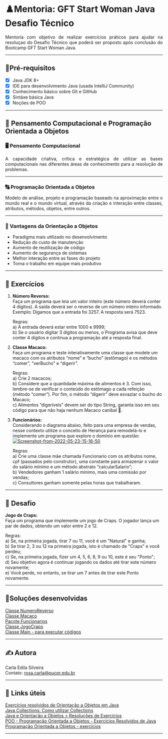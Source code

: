# ♟️Mentoria: GFT Start Woman Java Desafio Técnico 

<p align="justify">Mentoria com objetivo de realizar exercícios práticos para ajudar na resoluçao do Desafio Técnico que poderá ser proposto após conclusão do Bootcamp GFT Start Woman Java.</p>

---  

## 📌Pré-requisitos

- [x] Java JDK 8+ 
- [x] IDE para desenvolvimento Java (usada IntelliJ Community)
- [x] Conhecimento básico sobre Git e GitHub
- [x] Sintáxe básica Java
- [x] Noções de POO  

---  

## 🧠 Pensamento Computacional e Programação Orientada a Objetos

### 🖥️ Pensamento Computacional

<p align="justify">A capacidade criativa, crítica e estratégica de utilizar as bases computacionais nas diferentes áreas de conhecimento para a resolução de problemas.</p>

---  

### 🔠 Programação Orientada a Objetos

<p align="justify">Modelo de análise, projeto e programação baseado na aproximação entre o mundo real e o mundo virtual, através da criação e interação entre classes, atributos, métodos, objetos, entre outros.</p>  

---  

### 🎳 Vantagens da Orientação a Objetos
<ul>
<li>Paradigma mais utilizado no desenvolvimento​</li>
<li>Redução do custo de manutenção</li>
<li>Aumento de reutilização de código</li>
<li>Aumento de segurança de sistemas​</li>
<li>Melhor interação entre as fases do projeto​</li>
<li>Torna o trabalho em equipe mais produtivo​</li>
</ul>

---  

## 👟 Exercícios  
<ol>
<li>
	<p>
	<strong>Número Reverso:</strong><br>
	Faça um programa que leia um valor inteiro (este número deverá conter 4 dígitos). A saída deverá ser o reverso de um número inteiro informado.<br>
	Exemplo: Digamos que a entrada foi 3257. A resposta será 7523.<br>
	</p>
	<p>
	Regras:<br>
		a) A entrada deverá estar entre 1000 e 9999;<br>
		b) Se o usuário digitar 3 dígitos ou menos, o Programa avisa que deve conter 4 dígitos e continua a programação até a resposta final.<br>	
		</p>
</li>
<li>
<p>
	<strong>Classe Macaco:</strong><br>
	Faça um programa e teste interativamente uma classe que modele um macaco com os atributos “nome” e “bucho” (estômago) e os métodos “comer”, “verBucho” e “digerir”.<br>
	</p>
	<p>
		Regras:<br> 
		a) Crie 2 macacos; <br>
		b) Considere que a quantidade máxima de alimentos é 3. Com isso, lembre-se de verificar o conteúdo do estômago a cada refeição (método “comer”). Por fim, o método “digerir” deve esvaziar o bucho do Macaco; <br> 
		c) Alimentos “digeríveis” devem ser do tipo String, garanta isso em seu código para que não haja nenhum Macaco canibal 🙈.<br>
		</p>
</li>
<li>
<p>
	<strong>Funcionários:</strong><br>
	Considerando o diagrama abaixo, feito para uma empresa de vendas, nesse contexto utilize o conceito de Herança para remodelá-lo e implemente um programa que explore o domínio em questão:<br> 
	<a href="https://imgbb.com/"><img src="https://i.ibb.co/Hz5c08z/Screenshot-from-2022-05-23-15-16-50.png" alt="Screenshot-from-2022-05-23-15-16-50" border="0"></a>
</p>
	<p>
	Regras:<br> 
	a) Crie uma classe mãe chamada Funcionario com os atributos nome, cpf (passados pelo construtor), uma constante para armazenar o valor do salário mínimo e um método abstrato “calcularSalario”; <br>
	b) Vendedores ganham 1 salário mínimo, mais uma comissão por vendas; <br>
	c) Consultores ganham somente pelas horas que trabalharam. <br>
	</p>
</li>

	
</ol>

---  

## 💙 Desafio  

<strong>Jogo de Craps:</strong><br>
Faça um programa que implemente um jogo de Craps. O jogador lança um par de dados, obtendo um valor entre 2 e 12.<br>

Regras:<br>
a) Se, na primeira jogada, tirar 7 ou 11, você é um "Natural" e ganha;<br>
b) Se tirar 2, 3 ou 12 na primeira jogada, isto é chamado de "Craps" e você perdeu;<br>
c) Se, na primeira jogada, fizer um 4, 5, 6, 8, 9 ou 10, este é seu "Ponto";<br>
d) Seu objetivo agora é continuar jogando os dados até tirar este número novamente;<br>
e) Você perde, no entanto, se tirar um 7 antes de tirar este Ponto novamente.<br>
</p>  

---  

## 🏁Soluções desenvolvidas

[Classe NumeroReverso](https://github.com/rosacarla/Mentoria-GFT-Start-Java-Desafio-Tecnico/blob/master/src/desafios/NumeroReverso.java)  
[Classe Macaco](https://github.com/rosacarla/Mentoria-GFT-Start-Java-Desafio-Tecnico/blob/master/src/desafios/Macaco.java)  
[Pacote Funcionarios](https://github.com/rosacarla/Mentoria-GFT-Start-Java-Desafio-Tecnico/tree/master/src/desafios/funcionarios)  
[Classe JogoCraps](https://github.com/rosacarla/Mentoria-GFT-Start-Java-Desafio-Tecnico/blob/master/src/desafios/desafio/JogoCraps.java)  
[Classe Main - para executar códigos](https://github.com/rosacarla/Mentoria-GFT-Start-Java-Desafio-Tecnico/blob/master/src/Main.java)  

---  

## ✍️ Autora  

Carla Edila Silveira  
Contato: rosa.carla@pucpr.edu.br  

---

## 🔗 Links úteis  

[Exercícios resolvidos de Orientação a Objetos em Java](https://dev.to/guilhermemanzano/exercicios-resolvidos-de-orientacao-a-objetos-em-java-4b6g)  
[Java Collections: Como utilizar Collections](https://www.devmedia.com.br/java-collections-como-utilizar-collections/18450)  
[Java e Orientação a Objetos > Resoluções de Exercícios](https://www.alura.com.br/apostila-java-orientacao-objetos/resolucoes-exercicios?gclid=Cj0KCQjw-daUBhCIARIsALbkjSbgCqqHxJHTyPyo3OarlvROfOLrtsLXPTdvUkNrZmCfeHqPVhPUDW8aAiVfEALw_wcB)  
[POO - Programação Orientada a Objetos - Exercícios Resolvidos de Java](https://www.arquivodecodigos.com.br/dicas/3435-java-poo-programacao-orientada-a-objetos-exercicio-resolvido-2-a-classe-circulo-construtores-metodos-getters-e-setters-e-encapsulamento.html)  
[Programação Orientada a Objetos - exercícios](https://github.com/tiagoboeing/poo)

---
